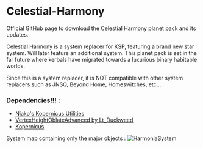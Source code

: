 # Celestial-Harmony
Official GitHub page to download the Celestial Harmony planet pack and its updates.

Celestial Harmony is a system replacer for KSP, featuring a brand new star system. Will later feature an additional system.
This planet pack is set in the far future where kerbals have migrated towards a luxurious binary habitable worlds.

Since this is a system replacer, it is NOT compatible with other system replacers such as JNSQ, Beyond Home, Homeswitches, etc...

### **Dependencies!!! :**

- [Niako's Kopernicus Utilities](https://forum.kerbalspaceprogram.com/topic/207768-112-niakos-kopernicus-utilities-smoother-heightmaps/)
- [VertexHeightOblateAdvanced by Lt_Duckweed](https://forum.kerbalspaceprogram.com/topic/222923-1125-kopernicus-vertexheightoblateadvanced-112-easy-oblate-bodies/)
- [Kopernicus](https://github.com/Kopernicus/Kopernicus/releases)


System map containing only the major objects :
![HarmoniaSystem](https://github.com/ProximaCentauri-star/Celestial-Harmony/assets/26027991/eb42b4e2-8ec7-4052-9a48-ec3407485f08)
